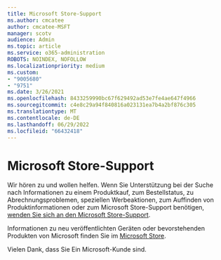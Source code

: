 ```yaml
---
title: Microsoft Store-Support
ms.author: cmcatee
author: cmcatee-MSFT
manager: scotv
audience: Admin
ms.topic: article
ms.service: o365-administration
ROBOTS: NOINDEX, NOFOLLOW
ms.localizationpriority: medium
ms.custom:
- "9005680"
- "9751"
ms.date: 3/26/2021
ms.openlocfilehash: 8433259990bc67f629492ad53e7fe4ae647f4966
ms.sourcegitcommit: c4e8c29a94f840816a023131ea7b4a2bf876c305
ms.translationtype: MT
ms.contentlocale: de-DE
ms.lasthandoff: 06/29/2022
ms.locfileid: "66432418"
---
```

# <a name="microsoft-store-support"></a>Microsoft Store-Support

Wir hören zu und wollen helfen. Wenn Sie Unterstützung bei der Suche nach Informationen zu einem Produktkauf, zum Bestellstatus, zu Abrechnungsproblemen, speziellen Werbeaktionen, zum Auffinden von Produktinformationen oder zum Microsoft Store-Support benötigen, [wenden Sie sich an den Microsoft Store-Support](https://support.microsoft.com/account-billing/contact-microsoft-store-support-4f615f2a-6bbd-fd69-6695-ae213d63eef0).

Informationen zu neu veröffentlichten Geräten oder bevorstehenden Produkten von Microsoft finden Sie im [Microsoft Store](https://www.microsoft.com/?ql=1).

Vielen Dank, dass Sie Ein Microsoft-Kunde sind.